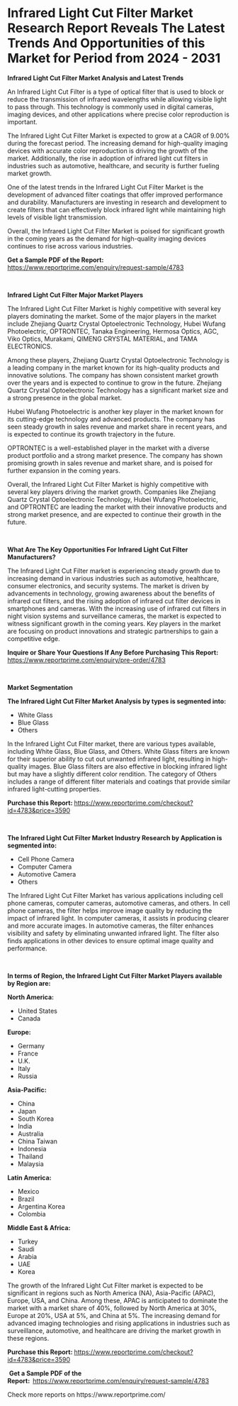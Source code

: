 <p><h1>Infrared Light Cut Filter Market Research Report Reveals The Latest Trends And Opportunities of this Market for Period from 2024 - 2031</h1></p><p><strong>Infrared Light Cut Filter Market Analysis and Latest Trends</strong></p>
<p><p>An Infrared Light Cut Filter is a type of optical filter that is used to block or reduce the transmission of infrared wavelengths while allowing visible light to pass through. This technology is commonly used in digital cameras, imaging devices, and other applications where precise color reproduction is important.</p><p>The Infrared Light Cut Filter Market is expected to grow at a CAGR of 9.00% during the forecast period. The increasing demand for high-quality imaging devices with accurate color reproduction is driving the growth of the market. Additionally, the rise in adoption of infrared light cut filters in industries such as automotive, healthcare, and security is further fueling market growth.</p><p>One of the latest trends in the Infrared Light Cut Filter Market is the development of advanced filter coatings that offer improved performance and durability. Manufacturers are investing in research and development to create filters that can effectively block infrared light while maintaining high levels of visible light transmission.</p><p>Overall, the Infrared Light Cut Filter Market is poised for significant growth in the coming years as the demand for high-quality imaging devices continues to rise across various industries.</p></p>
<p><strong>Get a Sample PDF of the Report:&nbsp;</strong> <a href="https://www.reportprime.com/enquiry/request-sample/4783">https://www.reportprime.com/enquiry/request-sample/4783</a></p>
<p>&nbsp;</p>
<p><strong>Infrared Light Cut Filter Major Market Players</strong></p>
<p><p>The Infrared Light Cut Filter Market is highly competitive with several key players dominating the market. Some of the major players in the market include Zhejiang Quartz Crystal Optoelectronic Technology, Hubei Wufang Photoelectric, OPTRONTEC, Tanaka Engineering, Hermosa Optics, AGC, Viko Optics, Murakami, QIMENG CRYSTAL MATERIAL, and TAMA ELECTRONICS.</p><p>Among these players, Zhejiang Quartz Crystal Optoelectronic Technology is a leading company in the market known for its high-quality products and innovative solutions. The company has shown consistent market growth over the years and is expected to continue to grow in the future. Zhejiang Quartz Crystal Optoelectronic Technology has a significant market size and a strong presence in the global market.</p><p>Hubei Wufang Photoelectric is another key player in the market known for its cutting-edge technology and advanced products. The company has seen steady growth in sales revenue and market share in recent years, and is expected to continue its growth trajectory in the future.</p><p>OPTRONTEC is a well-established player in the market with a diverse product portfolio and a strong market presence. The company has shown promising growth in sales revenue and market share, and is poised for further expansion in the coming years.</p><p>Overall, the Infrared Light Cut Filter Market is highly competitive with several key players driving the market growth. Companies like Zhejiang Quartz Crystal Optoelectronic Technology, Hubei Wufang Photoelectric, and OPTRONTEC are leading the market with their innovative products and strong market presence, and are expected to continue their growth in the future.</p></p>
<p>&nbsp;</p>
<p><strong>What Are The Key Opportunities For Infrared Light Cut Filter Manufacturers?</strong></p>
<p><p>The Infrared Light Cut Filter market is experiencing steady growth due to increasing demand in various industries such as automotive, healthcare, consumer electronics, and security systems. The market is driven by advancements in technology, growing awareness about the benefits of infrared cut filters, and the rising adoption of infrared cut filter devices in smartphones and cameras. With the increasing use of infrared cut filters in night vision systems and surveillance cameras, the market is expected to witness significant growth in the coming years. Key players in the market are focusing on product innovations and strategic partnerships to gain a competitive edge.</p></p>
<p><strong>Inquire or Share Your Questions If Any Before Purchasing This Report:</strong> <a href="https://www.reportprime.com/enquiry/pre-order/4783">https://www.reportprime.com/enquiry/pre-order/4783</a></p>
<p>&nbsp;</p>
<p><strong>Market Segmentation</strong></p>
<p><strong>The Infrared Light Cut Filter Market Analysis by types is segmented into:</strong></p>
<p><ul><li>White Glass</li><li>Blue Glass</li><li>Others</li></ul></p>
<p><p>In the Infrared Light Cut Filter market, there are various types available, including White Glass, Blue Glass, and Others. White Glass filters are known for their superior ability to cut out unwanted infrared light, resulting in high-quality images. Blue Glass filters are also effective in blocking infrared light but may have a slightly different color rendition. The category of Others includes a range of different filter materials and coatings that provide similar infrared light-cutting properties.</p></p>
<p><strong>Purchase this Report:&nbsp;</strong><a href="https://www.reportprime.com/checkout?id=4783&price=3590">https://www.reportprime.com/checkout?id=4783&price=3590</a></p>
<p>&nbsp;</p>
<p><strong>The Infrared Light Cut Filter Market Industry Research by Application is segmented into:</strong></p>
<p><ul><li>Cell Phone Camera</li><li>Computer Camera</li><li>Automotive Camera</li><li>Others</li></ul></p>
<p><p>The Infrared Light Cut Filter Market has various applications including cell phone cameras, computer cameras, automotive cameras, and others. In cell phone cameras, the filter helps improve image quality by reducing the impact of infrared light. In computer cameras, it assists in producing clearer and more accurate images. In automotive cameras, the filter enhances visibility and safety by eliminating unwanted infrared light. The filter also finds applications in other devices to ensure optimal image quality and performance.</p></p>
<p>&nbsp;</p>
<p><strong>In terms of Region, the Infrared Light Cut Filter Market Players available by Region are:</strong></p>
<p>
    <p> <strong> North America: </strong>
        <ul>
            <li>United States</li>
            <li>Canada</li>
        </ul>
        </p> 
    <p> <strong> Europe: </strong>
        <ul>
            <li>Germany</li>
            <li>France</li>
            <li>U.K.</li>
            <li>Italy</li>
            <li>Russia</li>
        </ul>
        </p> 
    <p> <strong> Asia-Pacific: </strong>
        <ul>
            <li>China</li>
            <li>Japan</li>
            <li>South Korea</li>
            <li>India</li>
            <li>Australia</li>
            <li>China Taiwan</li>
            <li>Indonesia</li>
            <li>Thailand</li>
            <li>Malaysia</li>
        </ul>
        </p> 
    <p> <strong> Latin America: </strong>
        <ul>
            <li>Mexico</li>
            <li>Brazil</li>
            <li>Argentina Korea</li>
            <li>Colombia</li>
        </ul>
        </p> 
    <p> <strong> Middle East & Africa: </strong>
        <ul>
            <li>Turkey</li>
            <li>Saudi</li>
            <li>Arabia</li>
            <li>UAE</li>
            <li>Korea</li>
        </ul>
    </p>
    </p>
<p><p>The growth of the Infrared Light Cut Filter market is expected to be significant in regions such as North America (NA), Asia-Pacific (APAC), Europe, USA, and China. Among these, APAC is anticipated to dominate the market with a market share of 40%, followed by North America at 30%, Europe at 20%, USA at 5%, and China at 5%. The increasing demand for advanced imaging technologies and rising applications in industries such as surveillance, automotive, and healthcare are driving the market growth in these regions.</p></p>
<p><strong>Purchase this Report: </strong><a href="https://www.reportprime.com/checkout?id=4783&price=3590">https://www.reportprime.com/checkout?id=4783&price=3590</a></p>
<p>&nbsp;<strong>Get a Sample PDF of the Report:&nbsp;&nbsp;</strong><a href="https://www.reportprime.com/enquiry/request-sample/4783">https://www.reportprime.com/enquiry/request-sample/4783</a></p>
<p><strong></strong></p>
<p>Check more reports on https://www.reportprime.com/</p>